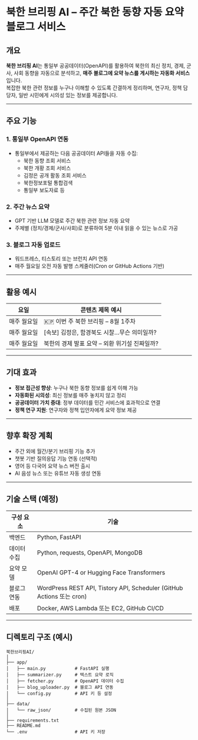 # 북한 브리핑 AI – 주간 북한 동향 자동 요약 블로그 서비스

## 개요

**북한 브리핑 AI**는 통일부 공공데이터(OpenAPI)를 활용하여 북한의 최신 정치, 경제, 군사, 사회 동향을 자동으로 분석하고, **매주 블로그에 요약 뉴스를 게시하는 자동화 서비스**입니다.  
복잡한 북한 관련 정보를 누구나 이해할 수 있도록 간결하게 정리하며, 연구자, 정책 담당자, 일반 시민에게 시의성 있는 정보를 제공합니다.

---

## 주요 기능

### 1. **통일부 OpenAPI 연동**
- 통일부에서 제공하는 다음 공공데이터 API들을 자동 수집:
  - 북한 동향 조회 서비스
  - 북한 개황 조회 서비스
  - 김정은 공개 활동 조회 서비스
  - 북한정보포털 통합검색
  - 통일부 보도자료 등

### 2. **주간 뉴스 요약**
- GPT 기반 LLM 모델로 주간 북한 관련 정보 자동 요약
- 주제별 (정치/경제/군사/사회)로 분류하여 5분 이내 읽을 수 있는 뉴스로 가공

### 3. **블로그 자동 업로드**
- 워드프레스, 티스토리 또는 브런치 API 연동
- 매주 월요일 오전 자동 발행 스케줄러(Cron or GitHub Actions 기반)

---

## 활용 예시

| 요일 | 콘텐츠 제목 예시 |
|------|------------------|
| 매주 월요일 | 🇰🇵 이번 주 북한 브리핑 – 8월 1주차 |
| 매주 월요일 | [속보] 김정은, 함경북도 시찰…무슨 의미일까? |
| 매주 월요일 | 북한의 경제 발표 요약 – 외환 위기설 진짜일까? |

---

## 기대 효과

- **정보 접근성 향상**: 누구나 북한 동향 정보를 쉽게 이해 가능
- **자동화된 시의성**: 최신 정보를 매주 놓치지 않고 정리
- **공공데이터 가치 증대**: 정부 데이터를 민간 서비스에 효과적으로 연결
- **정책 연구 지원**: 연구자와 정책 입안자에게 요약 정보 제공

---

## 향후 확장 계획

- 주간 외에 월간/분기 브리핑 기능 추가
- 챗봇 기반 질의응답 기능 연동 (선택적)
- 영어 등 다국어 요약 뉴스 버전 출시
- AI 음성 뉴스 또는 유튜브 자동 생성 연동

---

## 기술 스택 (예정)

| 구성 요소 | 기술 |
|-----------|------|
| 백엔드 | Python, FastAPI |
| 데이터 수집 | Python, requests, OpenAPI, MongoDB |
| 요약 모델 | OpenAI GPT-4 or Hugging Face Transformers |
| 블로그 연동 | WordPress REST API, Tistory API, Scheduler (GitHub Actions 또는 cron) |
| 배포 | Docker, AWS Lambda 또는 EC2, GitHub CI/CD |

---

## 디렉토리 구조 (예시)

```
북한브리핑AI/
│
├── app/
│   ├── main.py           # FastAPI 실행
│   ├── summarizer.py     # 텍스트 요약 로직
│   ├── fetcher.py        # OpenAPI 데이터 수집
│   ├── blog_uploader.py  # 블로그 API 연동
│   └── config.py         # API 키 등 설정
│
├── data/
│   └── raw_json/         # 수집된 원본 JSON
│
├── requirements.txt
├── README.md
└── .env                  # API 키 저장
```

